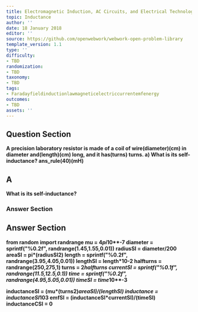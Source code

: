 ```yaml
---
title: Electromagnetic Induction, AC Circuits, and Electrical Technologies
topic: Inductance
author: ''
date: 18 January 2018
editor: ''
source: https://github.com/openwebwork/webwork-open-problem-library
template_version: 1.1
type: ''
difficulty:
- TBD
randomization:
- TBD
taxonomy:
- TBD
tags:
- Faradayfieldinductionlawmagneticelectriccurrentemfenergy
outcomes:
- TBD
assets: ''
---
```


## Question Section 

<b>
A precision laboratory resistor is made of a coil of wire(diameter)(cm) in diameter and(length)(cm) long, and it has(turns) turns.
a) What is its self-inductance?
ans_rule(40)(mH)

## A
What is its self-inductance?
### Answer Section


## Answer Section

from random import randrange
mu = 4*pi*10**-7
diameter = sprintf("%0.2f", randrange(1.45,1.55,0.01))
radiusSI = diameter/200
areaSI = pi*(radiusSI**2)
length = sprintf("%0.2f", randrange(3.95,4.05,0.01))
lengthSI = length*10**-2
halfturns = randrange(250,275,1)
turns = 2*halfturns
currentSI = sprintf("%0.1f", randrange(11.5,12.5,0.1))
time = sprintf("%0.2f", randrange(4.95,5.05,0.01))
timeSI = time*10**-3

inductanceSI = (mu*(turns**2)*areaSI)/(lengthSI)
inductance = inductanceSI*10**3
emfSI = (inductanceSI*currentSI)/(timeSI)
inductanceCSI = 0
